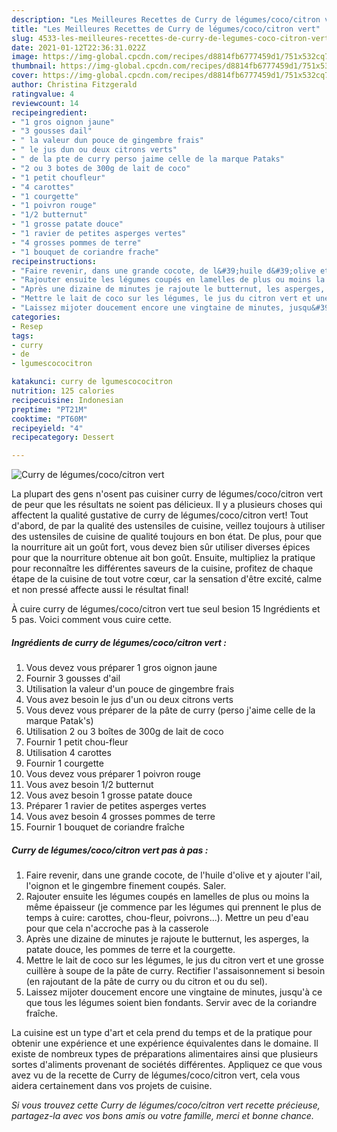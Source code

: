```yaml
---
description: "Les Meilleures Recettes de Curry de légumes/coco/citron vert"
title: "Les Meilleures Recettes de Curry de légumes/coco/citron vert"
slug: 4533-les-meilleures-recettes-de-curry-de-legumes-coco-citron-vert
date: 2021-01-12T22:36:31.022Z
image: https://img-global.cpcdn.com/recipes/d8814fb6777459d1/751x532cq70/curry-de-legumescococitron-vert-photo-principale-de-la-recette.jpg
thumbnail: https://img-global.cpcdn.com/recipes/d8814fb6777459d1/751x532cq70/curry-de-legumescococitron-vert-photo-principale-de-la-recette.jpg
cover: https://img-global.cpcdn.com/recipes/d8814fb6777459d1/751x532cq70/curry-de-legumescococitron-vert-photo-principale-de-la-recette.jpg
author: Christina Fitzgerald
ratingvalue: 4
reviewcount: 14
recipeingredient:
- "1 gros oignon jaune"
- "3 gousses dail"
- " la valeur dun pouce de gingembre frais"
- " le jus dun ou deux citrons verts"
- " de la pte de curry perso jaime celle de la marque Pataks"
- "2 ou 3 botes de 300g de lait de coco"
- "1 petit choufleur"
- "4 carottes"
- "1 courgette"
- "1 poivron rouge"
- "1/2 butternut"
- "1 grosse patate douce"
- "1 ravier de petites asperges vertes"
- "4 grosses pommes de terre"
- "1 bouquet de coriandre frache"
recipeinstructions:
- "Faire revenir, dans une grande cocote, de l&#39;huile d&#39;olive et y ajouter l&#39;ail, l&#39;oignon et le gingembre finement coupés. Saler."
- "Rajouter ensuite les légumes coupés en lamelles de plus ou moins la même épaisseur (je commence par les légumes qui prennent le plus de temps à cuire: carottes, chou-fleur, poivrons...). Mettre un peu d&#39;eau pour que cela n&#39;accroche pas à la casserole"
- "Après une dizaine de minutes je rajoute le butternut, les asperges, la patate douce, les pommes de terre et la courgette."
- "Mettre le lait de coco sur les légumes, le jus du citron vert et une grosse cuillère à soupe de la pâte de curry. Rectifier l&#39;assaisonnement si besoin (en rajoutant de la pâte de curry ou du citron et ou du sel)."
- "Laissez mijoter doucement encore une vingtaine de minutes, jusqu&#39;à ce que tous les légumes soient bien fondants. Servir avec de la coriandre fraîche."
categories:
- Resep
tags:
- curry
- de
- lgumescococitron

katakunci: curry de lgumescococitron 
nutrition: 125 calories
recipecuisine: Indonesian
preptime: "PT21M"
cooktime: "PT60M"
recipeyield: "4"
recipecategory: Dessert

---
```



![Curry de légumes/coco/citron vert](https://img-global.cpcdn.com/recipes/d8814fb6777459d1/751x532cq70/curry-de-legumescococitron-vert-photo-principale-de-la-recette.jpg)

La plupart des gens n'osent pas cuisiner curry de légumes/coco/citron vert de peur que les résultats ne soient pas délicieux. Il y a plusieurs choses qui affectent la qualité gustative de curry de légumes/coco/citron vert! Tout d'abord, de par la qualité des ustensiles de cuisine, veillez toujours à utiliser des ustensiles de cuisine de qualité toujours en bon état. De plus, pour que la nourriture ait un goût fort, vous devez bien sûr utiliser diverses épices pour que la nourriture obtenue ait bon goût. Ensuite, multipliez la pratique pour reconnaître les différentes saveurs de la cuisine, profitez de chaque étape de la cuisine de tout votre cœur, car la sensation d'être excité, calme et non pressé affecte aussi le résultat final!

<!--inarticleads1-->

À cuire curry de légumes/coco/citron vert tue seul besion 15 Ingrédients et 5 pas. Voici comment vous cuire cette.

##### Ingrédients de curry de légumes/coco/citron vert :

1. Vous devez vous préparer 1 gros oignon jaune
1. Fournir 3 gousses d&#39;ail
1. Utilisation  la valeur d&#39;un pouce de gingembre frais
1. Vous avez besoin  le jus d&#39;un ou deux citrons verts
1. Vous devez vous préparer  de la pâte de curry (perso j&#39;aime celle de la marque Patak&#39;s)
1. Utilisation 2 ou 3 boîtes de 300g de lait de coco
1. Fournir 1 petit chou-fleur
1. Utilisation 4 carottes
1. Fournir 1 courgette
1. Vous devez vous préparer 1 poivron rouge
1. Vous avez besoin 1/2 butternut
1. Vous avez besoin 1 grosse patate douce
1. Préparer 1 ravier de petites asperges vertes
1. Vous avez besoin 4 grosses pommes de terre
1. Fournir 1 bouquet de coriandre fraîche




<!--inarticleads2-->

##### Curry de légumes/coco/citron vert pas à pas :

1. Faire revenir, dans une grande cocote, de l&#39;huile d&#39;olive et y ajouter l&#39;ail, l&#39;oignon et le gingembre finement coupés. Saler.
1. Rajouter ensuite les légumes coupés en lamelles de plus ou moins la même épaisseur (je commence par les légumes qui prennent le plus de temps à cuire: carottes, chou-fleur, poivrons...). Mettre un peu d&#39;eau pour que cela n&#39;accroche pas à la casserole
1. Après une dizaine de minutes je rajoute le butternut, les asperges, la patate douce, les pommes de terre et la courgette.
1. Mettre le lait de coco sur les légumes, le jus du citron vert et une grosse cuillère à soupe de la pâte de curry. Rectifier l&#39;assaisonnement si besoin (en rajoutant de la pâte de curry ou du citron et ou du sel).
1. Laissez mijoter doucement encore une vingtaine de minutes, jusqu&#39;à ce que tous les légumes soient bien fondants. Servir avec de la coriandre fraîche.




<!--inarticleads1-->

<p>
La cuisine est un type d'art et cela prend du temps et de la pratique pour obtenir une expérience et une expérience équivalentes dans le domaine. Il existe de nombreux types de préparations alimentaires ainsi que plusieurs sortes d'aliments provenant de sociétés différentes. Appliquez ce que vous avez vu de la recette de Curry de légumes/coco/citron vert, cela vous aidera certainement dans vos projets de cuisine.
</p>

<p>
<i>Si vous trouvez cette Curry de légumes/coco/citron vert recette précieuse, partagez-la avec vos bons amis ou votre famille, merci et bonne chance.</i>
</p>
